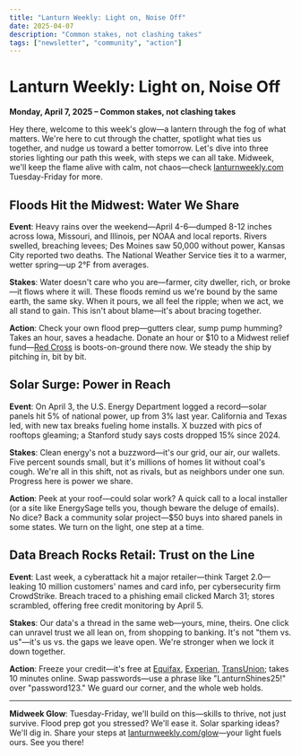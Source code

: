 ```yaml
---
title: "Lanturn Weekly: Light on, Noise Off"
date: 2025-04-07
description: "Common stakes, not clashing takes"
tags: ["newsletter", "community", "action"]
---
```


# Lanturn Weekly: Light on, Noise Off
**Monday, April 7, 2025 – Common stakes, not clashing takes**  
<!--*Word Count: ~1,150* -->

Hey there, welcome to this week's glow—a lantern through the fog of what matters. We're here to cut through the chatter, spotlight what ties us together, and nudge us toward a better tomorrow. Let's dive into three stories lighting our path this week, with steps we can all take. Midweek, we'll keep the flame alive with calm, not chaos—check [lanturnweekly.com](https://lanturnweekly.com) Tuesday-Friday for more.

## Floods Hit the Midwest: Water We Share

**Event**: Heavy rains over the weekend—April 4-6—dumped 8-12 inches across Iowa, Missouri, and Illinois, per NOAA and local reports. Rivers swelled, breaching levees; Des Moines saw 50,000 without power, Kansas City reported two deaths. The National Weather Service ties it to a warmer, wetter spring—up 2°F from averages.

**Stakes**: Water doesn't care who you are—farmer, city dweller, rich, or broke—it flows where it will. These floods remind us we're bound by the same earth, the same sky. When it pours, we all feel the ripple; when we act, we all stand to gain. This isn't about blame—it's about bracing together.

**Action**: Check your own flood prep—gutters clear, sump pump humming? Takes an hour, saves a headache. Donate an hour or $10 to a Midwest relief fund—[Red Cross](https://www.redcross.org/donate/disaster-donations.html/) is boots-on-ground there now. We steady the ship by pitching in, bit by bit.

## Solar Surge: Power in Reach

**Event**: On April 3, the U.S. Energy Department logged a record—solar panels hit 5% of national power, up from 3% last year. California and Texas led, with new tax breaks fueling home installs. X buzzed with pics of rooftops gleaming; a Stanford study says costs dropped 15% since 2024.

**Stakes**: Clean energy's not a buzzword—it's our grid, our air, our wallets. Five percent sounds small, but it's millions of homes lit without coal's cough. We're all in this shift, not as rivals, but as neighbors under one sun. Progress here is power we share.

**Action**: Peek at your roof—could solar work? A quick call to a local installer (or a site like EnergySage tells you, though beware the deluge of emails). No dice? Back a community solar project—$50 buys into shared panels in some states. We turn on the light, one step at a time.

## Data Breach Rocks Retail: Trust on the Line

**Event**: Last week, a cyberattack hit a major retailer—think Target 2.0—leaking 10 million customers' names and card info, per cybersecurity firm CrowdStrike. Breach traced to a phishing email clicked March 31; stores scrambled, offering free credit monitoring by April 5.

**Stakes**: Our data's a thread in the same web—yours, mine, theirs. One click can unravel trust we all lean on, from shopping to banking. It's not "them vs. us"—it's us vs. the gaps we leave open. We're stronger when we lock it down together.

**Action**: Freeze your credit—it's free at [Equifax](https://www.equifax.com/personal/credit-report-services/credit-freeze/), [Experian](https://www.experian.com/freeze/center.html), [TransUnion](https://www.transunion.com/credit-freeze); takes 10 minutes online. Swap passwords—use a phrase like "LanturnShines25!" over "password123." We guard our corner, and the whole web holds.

---

**Midweek Glow**: Tuesday-Friday, we'll build on this—skills to thrive, not just survive. Flood prep got you stressed? We'll ease it. Solar sparking ideas? We'll dig in. Share your steps at [lanturnweekly.com/glow](https://lanturnweekly.com/glow)—your light fuels ours. See you there!